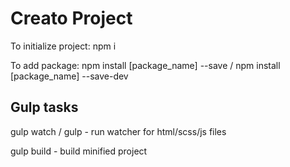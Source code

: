 # Creato Project
To initialize project: npm i

To add package: npm install [package_name] --save / npm install [package_name] --save-dev

## Gulp tasks
gulp watch / gulp - run watcher for html/scss/js files

gulp build - build minified project
